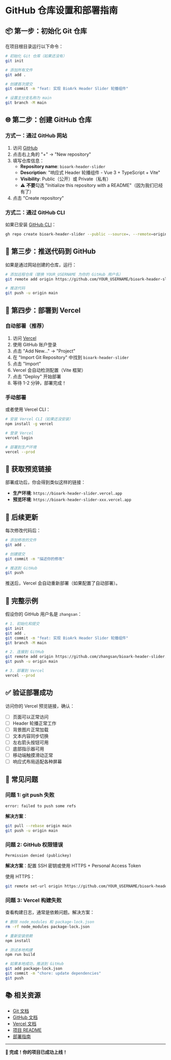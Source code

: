 # GitHub 仓库设置和部署指南

## 📦 第一步：初始化 Git 仓库

在项目根目录运行以下命令：

```bash
# 初始化 Git 仓库（如果还没有）
git init

# 添加所有文件
git add .

# 创建首次提交
git commit -m "feat: 实现 BioArk Header Slider 轮播组件"

# 设置主分支名称为 main
git branch -M main
```

## 🌐 第二步：创建 GitHub 仓库

### 方式一：通过 GitHub 网站

1. 访问 [GitHub](https://github.com)
2. 点击右上角的 "+" → "New repository"
3. 填写仓库信息：
   - **Repository name**: `bioark-header-slider`
   - **Description**: "响应式 Header 轮播组件 - Vue 3 + TypeScript + Vite"
   - **Visibility**: Public（公开）或 Private（私有）
   - ⚠️ **不要**勾选 "Initialize this repository with a README"（因为我们已经有了）
4. 点击 "Create repository"

### 方式二：通过 GitHub CLI

如果已安装 [GitHub CLI](https://cli.github.com/)：

```bash
gh repo create bioark-header-slider --public --source=. --remote=origin --push
```

## 🚀 第三步：推送代码到 GitHub

如果是通过网站创建的仓库，运行：

```bash
# 添加远程仓库（替换 YOUR_USERNAME 为你的 GitHub 用户名）
git remote add origin https://github.com/YOUR_USERNAME/bioark-header-slider.git

# 推送代码
git push -u origin main
```

## 🌟 第四步：部署到 Vercel

### 自动部署（推荐）

1. 访问 [Vercel](https://vercel.com)
2. 使用 GitHub 账户登录
3. 点击 "Add New..." → "Project"
4. 在 "Import Git Repository" 中找到 `bioark-header-slider`
5. 点击 "Import"
6. Vercel 会自动检测配置（Vite 框架）
7. 点击 "Deploy" 开始部署
8. 等待 1-2 分钟，部署完成！

### 手动部署

或者使用 Vercel CLI：

```bash
# 安装 Vercel CLI（如果还没安装）
npm install -g vercel

# 登录 Vercel
vercel login

# 部署到生产环境
vercel --prod
```

## 🔗 获取预览链接

部署成功后，你会得到类似这样的链接：

- **生产环境**: `https://bioark-header-slider.vercel.app`
- **预览环境**: `https://bioark-header-slider-xxx.vercel.app`

## 📝 后续更新

每次修改代码后：

```bash
# 添加修改的文件
git add .

# 创建提交
git commit -m "描述你的修改"

# 推送到 GitHub
git push
```

推送后，Vercel 会自动重新部署（如果配置了自动部署）。

## 🎯 完整示例

假设你的 GitHub 用户名是 `zhangsan`：

```bash
# 1. 初始化和提交
git init
git add .
git commit -m "feat: 实现 BioArk Header Slider 轮播组件"
git branch -M main

# 2. 连接到 GitHub
git remote add origin https://github.com/zhangsan/bioark-header-slider.git
git push -u origin main

# 3. 部署到 Vercel
vercel --prod
```

## ✅ 验证部署成功

访问你的 Vercel 预览链接，确认：

- [ ] 页面可以正常访问
- [ ] Header 轮播正常工作
- [ ] 背景图片正常加载
- [ ] 文本内容同步切换
- [ ] 左右箭头按钮可用
- [ ] 底部指示器可用
- [ ] 移动端触摸滑动正常
- [ ] 响应式布局适配各种屏幕

## 🐛 常见问题

### 问题 1: git push 失败

```
error: failed to push some refs
```

**解决方案**：

```bash
git pull --rebase origin main
git push -u origin main
```

### 问题 2: GitHub 权限错误

```
Permission denied (publickey)
```

**解决方案**：配置 SSH 密钥或使用 HTTPS + Personal Access Token

使用 HTTPS：
```bash
git remote set-url origin https://github.com/YOUR_USERNAME/bioark-header-slider.git
```

### 问题 3: Vercel 构建失败

查看构建日志，通常是依赖问题。解决方案：

```bash
# 删除 node_modules 和 package-lock.json
rm -rf node_modules package-lock.json

# 重新安装依赖
npm install

# 测试本地构建
npm run build

# 如果本地成功，推送到 GitHub
git add package-lock.json
git commit -m "chore: update dependencies"
git push
```

## 📚 相关资源

- [Git 文档](https://git-scm.com/doc)
- [GitHub 文档](https://docs.github.com/)
- [Vercel 文档](https://vercel.com/docs)
- [项目 README](./README.md)
- [部署指南](./DEPLOYMENT.md)

---

**🎉 完成！你的项目已成功上线！**

